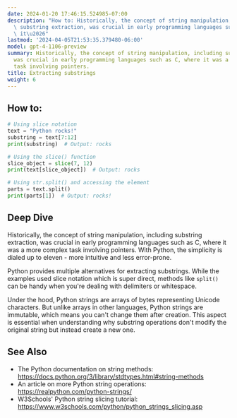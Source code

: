 ```yaml
---
date: 2024-01-20 17:46:15.524985-07:00
description: "How to: Historically, the concept of string manipulation, including\
  \ substring extraction, was crucial in early programming languages such as C, where\
  \ it\u2026"
lastmod: '2024-04-05T21:53:35.379480-06:00'
model: gpt-4-1106-preview
summary: Historically, the concept of string manipulation, including substring extraction,
  was crucial in early programming languages such as C, where it was a more complex
  task involving pointers.
title: Extracting substrings
weight: 6
---
```


## How to:
```Python
# Using slice notation
text = "Python rocks!"
substring = text[7:12]
print(substring)  # Output: rocks

# Using the slice() function
slice_object = slice(7, 12)
print(text[slice_object])  # Output: rocks

# Using str.split() and accessing the element
parts = text.split()
print(parts[1])  # Output: rocks!
```

## Deep Dive
Historically, the concept of string manipulation, including substring extraction, was crucial in early programming languages such as C, where it was a more complex task involving pointers. With Python, the simplicity is dialed up to eleven - more intuitive and less error-prone.

Python provides multiple alternatives for extracting substrings. While the examples used slice notation which is super direct, methods like `split()` can be handy when you're dealing with delimiters or whitespace.

Under the hood, Python strings are arrays of bytes representing Unicode characters. But unlike arrays in other languages, Python strings are immutable, which means you can't change them after creation. This aspect is essential when understanding why substring operations don't modify the original string but instead create a new one.

## See Also
- The Python documentation on string methods: https://docs.python.org/3/library/stdtypes.html#string-methods
- An article on more Python string operations: https://realpython.com/python-strings/
- W3Schools' Python string slicing tutorial: https://www.w3schools.com/python/python_strings_slicing.asp
